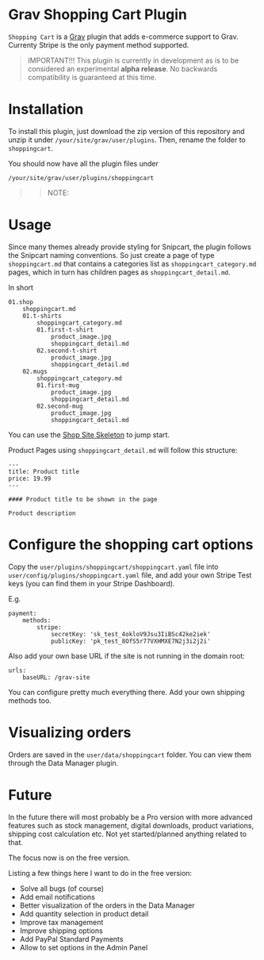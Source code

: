 # Grav Shopping Cart Plugin

`Shopping Cart` is a [Grav](http://github.com/getgrav/grav) plugin that adds e-commerce support to Grav. Currenty Stripe is the only payment method supported.

> IMPORTANT!!! This plugin is currently in development as is to be considered an experimental **alpha release**. No backwards compatibility is guaranteed at this time.

# Installation

To install this plugin, just download the zip version of this repository and unzip it under `/your/site/grav/user/plugins`. Then, rename the folder to `shoppingcart`.

You should now have all the plugin files under

	/your/site/grav/user/plugins/shoppingcart

>> NOTE:

# Usage

Since many themes already provide styling for Snipcart, the plugin follows the Snipcart naming conventions. So just create a page of type `shoppingcart.md` that contains a categories list as `shoppingcart_category.md` pages, which in turn has children pages as `shoppingcart_detail.md`.

In short

```
01.shop
	shoppingcart.md
	01.t-shirts
		shoppingcart_category.md
		01.first-t-shirt
			product_image.jpg
			shoppingcart_detail.md
		02.second-t-shirt
			product_image.jpg
			shoppingcart_detail.md
	02.mugs
		shoppingcart_category.md
		01.first-mug
			product_image.jpg
			shoppingcart_detail.md
		02.second-mug
			product_image.jpg
			shoppingcart_detail.md
```

You can use the [Shop Site Skeleton](https://github.com/getgrav/grav-skeleton-shop-site) to jump start.

Product Pages using `shoppingcart_detail.md` will follow this structure:

```
---
title: Product title
price: 19.99
---

#### Product title to be shown in the page

Product description
```

# Configure the shopping cart options

Copy the `user/plugins/shoppingcart/shoppingcart.yaml` file into `user/config/plugins/shoppingcart.yaml` file, and add your own Stripe Test keys (you can find them in your Stripe Dashboard).

E.g.

```
payment:
    methods:
        stripe:
            secretKey: 'sk_test_4okloV9Jsu3IiBSc42ke2iek'
            publicKey: 'pk_test_8OfS5r77VXHMXE7N2j3i2j2i'
```

Also add your own base URL if the site is not running in the domain root:

```
urls:
    baseURL: /grav-site
```

You can configure pretty much everything there. Add your own shipping methods too.

# Visualizing orders

Orders are saved in the `user/data/shoppingcart` folder. You can view them through the Data Manager plugin.

# Future

In the future there will most probably be a Pro version with more advanced features such as stock management, digital downloads, product variations, shipping cost calculation etc. Not yet started/planned anything related to that.

The focus now is on the free version.

Listing a few things here I want to do in the free version:

- Solve all bugs (of course)
- Add email notifications
- Better visualization of the orders in the Data Manager
- Add quantity selection in product detail
- Improve tax management
- Improve shipping options
- Add PayPal Standard Payments
- Allow to set options in the Admin Panel


